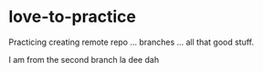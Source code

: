 # love-to-practice
Practicing creating remote repo ... branches ... all that good stuff.

I am from the second branch la dee dah
